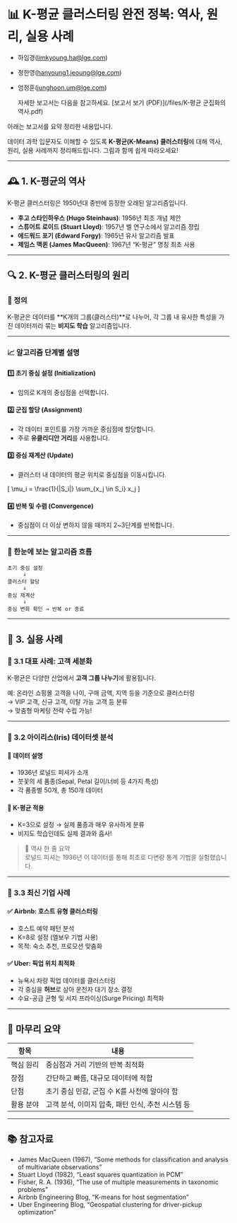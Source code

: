 # 📊 K-평균 클러스터링 완전 정복: 역사, 원리, 실용 사례

- 하임경(limkyoung.ha@lge.com)  
- 정한영(hanyoung1.jeoung@lge.com)  
- 엄정훈(junghoon.um@lge.com)

  자세한 보고서는 다음을 참고하세요.
  [보고서 보기 (PDF)](/files/K-평균 군집화의 역사.pdf)

아래는 보고서를 요약 정리한 내용입니다.

데이터 과학 입문자도 이해할 수 있도록 **K-평균(K-Means) 클러스터링**에 대해 역사, 원리, 실용 사례까지 정리해드립니다. 그림과 함께 쉽게 따라오세요!

---

## 🕰️ 1. K-평균의 역사

K-평균 클러스터링은 1950년대 중반에 등장한 오래된 알고리즘입니다.

- **후고 스타인하우스 (Hugo Steinhaus)**: 1956년 최초 개념 제안  
- **스튜어트 로이드 (Stuart Lloyd)**: 1957년 벨 연구소에서 알고리즘 정립  
- **에드워드 포기 (Edward Forgy)**: 1965년 유사 알고리즘 발표  
- **제임스 맥퀸 (James MacQueen)**: 1967년 “K-평균” 명칭 최초 사용  

---

## 🔍 2. K-평균 클러스터링의 원리

### 📌 정의  
K-평균은 데이터를 **K개의 그룹(클러스터)**로 나누어, 각 그룹 내 유사한 특성을 가진 데이터끼리 묶는 **비지도 학습** 알고리즘입니다.

---

### 📈 알고리즘 단계별 설명

#### 1️⃣ 초기 중심 설정 (Initialization)

- 임의로 K개의 중심점을 선택합니다.

#### 2️⃣ 군집 할당 (Assignment)

- 각 데이터 포인트를 가장 가까운 중심점에 할당합니다.  
- 주로 **유클리디안 거리**를 사용합니다.

#### 3️⃣ 중심 재계산 (Update)

- 클러스터 내 데이터의 평균 위치로 중심점을 이동시킵니다.

\[ \mu_i = \frac{1}{|S_i|} \sum_{x_j \in S_i} x_j \]

#### 4️⃣ 반복 및 수렴 (Convergence)

- 중심점이 더 이상 변하지 않을 때까지 2~3단계를 반복합니다.

---

### 📌 한눈에 보는 알고리즘 흐름

```text
초기 중심 설정
     ↓
클러스터 할당
     ↓
중심 재계산
     ↓
중심 변화 확인 → 반복 or 종료
```

---

## 💼 3. 실용 사례

### 🌟 3.1 대표 사례: 고객 세분화

K-평균은 다양한 산업에서 **고객 그룹 나누기**에 활용됩니다.

예: 온라인 쇼핑몰 고객을 나이, 구매 금액, 지역 등을 기준으로 클러스터링  
→ VIP 고객, 신규 고객, 이탈 가능 고객 등 분류  
→ 맞춤형 마케팅 전략 수립 가능!

---

### 🌸 3.2 아이리스(Iris) 데이터셋 분석

#### 🧬 데이터 설명

- 1936년 로널드 피셔가 소개  
- 붓꽃의 세 품종(Sepal, Petal 길이/너비 등 4가지 특성)  
- 각 품종별 50개, 총 150개 데이터

#### 🔎 K-평균 적용

- K=3으로 설정 → 실제 품종과 매우 유사하게 분류  
- 비지도 학습인데도 실제 결과와 흡사!

> 📘 역사 한 줄 요약  
로널드 피셔는 1936년 이 데이터를 통해 최초로 다변량 통계 기법을 실험했습니다.

---

### 🏢 3.3 최신 기업 사례

#### ✅ Airbnb: 호스트 유형 클러스터링

- 호스트 예약 패턴 분석  
- K=8로 설정 (엘보우 기법 사용)  
- 목적: 숙소 추천, 프로모션 맞춤화

#### ✅ Uber: 픽업 위치 최적화

- 뉴욕시 차량 픽업 데이터를 클러스터링  
- 각 중심을 **허브**로 삼아 운전자 대기 장소 결정  
- 수요-공급 균형 및 서지 프라이싱(Surge Pricing) 최적화

---

## 🧠 마무리 요약

| 항목 | 내용 |
|------|------|
| 핵심 원리 | 중심점과 거리 기반의 반복 최적화 |
| 장점 | 간단하고 빠름, 대규모 데이터에 적합 |
| 단점 | 초기 중심 민감, 군집 수 K를 사전에 알아야 함 |
| 활용 분야 | 고객 분석, 이미지 압축, 패턴 인식, 추천 시스템 등 |

---

## 📚 참고자료

- James MacQueen (1967), “Some methods for classification and analysis of multivariate observations”  
- Stuart Lloyd (1982), “Least squares quantization in PCM”  
- Fisher, R. A. (1936), “The use of multiple measurements in taxonomic problems”  
- Airbnb Engineering Blog, “K-means for host segmentation”  
- Uber Engineering Blog, “Geospatial clustering for driver-pickup optimization”
